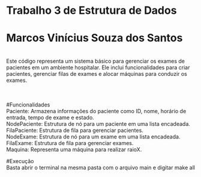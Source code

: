 # Trabalho 3 de Estrutura de Dados
# Marcos Vinícius Souza dos Santos
<br>
Este código representa um sistema básico para gerenciar os exames de pacientes em um ambiente hospitalar. Ele inclui funcionalidades para criar pacientes, gerenciar filas de exames e alocar máquinas para conduzir os exames.

<br><br>
#Funcionalidades
<br>
Paciente: Armazena informações do paciente como ID, nome, horário de entrada, tempo de exame e estado.<br>
NodePaciente: Estrutura de nó para um paciente em uma lista encadeada.<br>
FilaPaciente: Estrutura de fila para gerenciar pacientes.<br>
NodeExame: Estrutura de nó para um exame em uma lista encadeada.<br>
FilaExame: Estrutura de fila para gerenciar exames.<br>
Maquina: Representa uma máquina para realizar raioX.<br>


#Execução
<br>
Basta abrir o terminal na mesma pasta com o arquivo main e digitar make all
